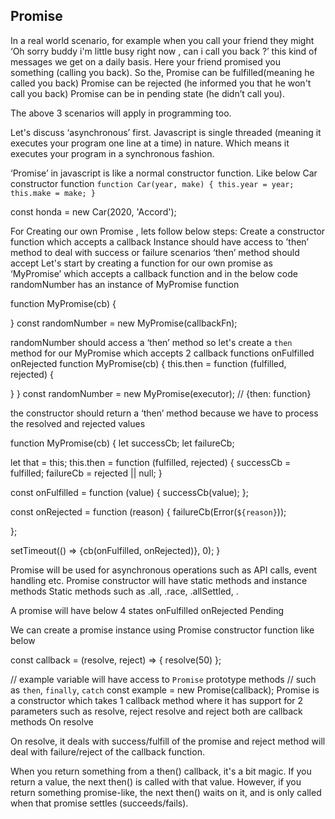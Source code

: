 <h2>Promise</h2>
In a real world scenario, 
for example when you call your friend they might ‘Oh sorry buddy i'm little busy right now , can i call you back ?’ this kind of messages we get on a daily basis.
Here your friend promised you something (calling you back). 
So the, 
Promise can be fulfilled(meaning he called you back)
Promise can be rejected (he informed you that he won't call you back)
Promise can be in pending state (he didn’t call you).

The above 3 scenarios will apply in programming too.

 Let's discuss ‘asynchronous’ first. 
Javascript is single threaded (meaning it executes your program one line at a time) in nature. Which means it executes your program in a synchronous fashion. 

‘Promise’ in javascript is like a normal constructor function.  Like below Car constructor function
``function Car(year, make) {
  this.year = year;
  this.make = make;
}``

const honda = new Car(2020, 'Accord');

For Creating our own Promise , lets follow below steps:
Create a constructor function which accepts a callback
Instance should have access to ’then’ method to deal with success or failure scenarios
‘then’ method should accept 
Let's start by creating a function for our own promise as ‘MyPromise’ which accepts a callback function and in the below code randomNumber has an instance of MyPromise function

function MyPromise(cb) {

}
const randomNumber = new MyPromise(callbackFn);

randomNumber should access a ‘then’ method so let's create a `then` method  for our MyPromise
which accepts 2 callback functions 
onFulfilled
onRejected
function MyPromise(cb) {
  this.then = function (fulfilled, rejected) {
    
  }
}
const randomNumber = new MyPromise(executor);
// {then: function}




the constructor should return a ‘then’ method because we have to process the resolved and rejected values
















function MyPromise(cb) {
  let successCb;
  let failureCb;

  let that = this;
  this.then = function (fulfilled, rejected) {
    successCb = fulfilled;
    failureCb = rejected || null;
  }

  const onFulfilled = function (value) {
    successCb(value);
  };

  const onRejected = function (reason) {
    failureCb(Error(`${reason}`));

  };

  setTimeout(() => {cb(onFulfilled, onRejected)}, 0);
}



Promise will be used for asynchronous operations such as API calls, event handling etc.
Promise constructor will have static methods and instance methods
Static methods such as .all, .race, .allSettled, .

A promise will have below 4 states
onFulfilled
onRejected
Pending


We can create a promise instance using Promise constructor function like below


const callback = (resolve, reject) => {
resolve(50)
};

// example variable will have access to `Promise` prototype methods
// such as `then`, `finally`, `catch`
const example = new Promise(callback);
Promise is a constructor which takes 1 callback method where it has support for 2 parameters such as resolve, reject
resolve and reject both are callback methods 
On resolve 

On resolve, it deals with  success/fulfill of the promise and reject method will deal with failure/reject of the callback function.

When you return something from a then() callback, it's a bit magic. If you return a value, the next then() is called with that value. However, if you return something promise-like, the next then() waits on it, and is only called when that promise settles (succeeds/fails).

